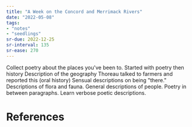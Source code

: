 ```yaml
---
title: "A Week on the Concord and Merrimack Rivers"
date: "2022-05-08"
tags:
- "notes"
- "seedlings"
sr-due: 2022-12-25
sr-interval: 135
sr-ease: 270
---
```

Collect poetry about the places you've been to.
Started with poetry then history
Description of the geography
Thoreau talked to farmers and reported this (oral history)
Sensual descriptions on being "there."
Descriptions of flora and fauna.
General descriptions of people.
Poetry in between paragraphs.
Learn verbose poetic descriptions.

# References

